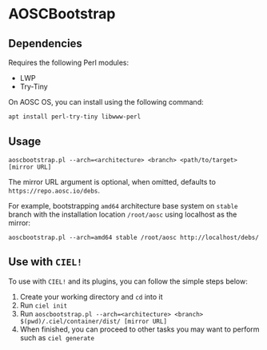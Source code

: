# AOSCBootstrap

## Dependencies

Requires the following Perl modules:

- LWP
- Try-Tiny

On AOSC OS, you can install using the following command:

```bash
apt install perl-try-tiny libwww-perl
```

## Usage

```
aoscbootstrap.pl --arch=<architecture> <branch> <path/to/target> [mirror URL]
```

The mirror URL argument is optional, when omitted, defaults to `https://repo.aosc.io/debs`.

For example, bootstrapping `amd64` architecture base system on `stable` branch with the installation location `/root/aosc` using localhost as the mirror:

```
aoscbootstrap.pl --arch=amd64 stable /root/aosc http://localhost/debs/
```

## Use with `CIEL!`

To use with `CIEL!` and its plugins, you can follow the simple steps below:

1. Create your working directory and `cd` into it
1. Run `ciel init`
1. Run `aoscbootstrap.pl --arch=<architecture> <branch> $(pwd)/.ciel/container/dist/ [mirror URL]`
1. When finished, you can proceed to other tasks you may want to perform such as `ciel generate`
